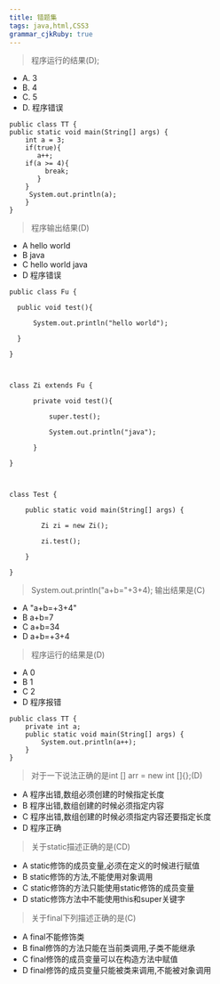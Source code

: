 ```yaml
---
title: 错题集
tags: java,html,CSS3
grammar_cjkRuby: true
---
```


>  程序运行的结果(D);
- A. 3
- B. 4
- C. 5
- D. 程序错误


``` stylus
public class TT {
public static void main(String[] args) {
	int a = 3;
	if(true){
	   a++;
	if(a >= 4){
	     break;		
	   }
	}
     System.out.println(a);
    }
}
```


> 程序输出结果(D)
-  A hello world
-  B java
-  C hello world java
-  D 程序错误

``` stylus
public class Fu {

  public void test(){

	  System.out.println("hello world");

  }

}



class Zi extends Fu {

	  private void test(){

		  super.test();

		  System.out.println("java");

	  }

}



class Test {

	public static void main(String[] args) {

		Zi zi = new Zi();

		zi.test();

	}

}
```
>  System.out.println("a+b="+3+4);
>  输出结果是(C)

- A "a+b=+3+4"
- B a+b=7
- C a+b=34
- D a+b=+3+4

> 程序运行的结果是(D)

-  A 0
-  B 1
-  C 2
-  D 程序报错

``` stylus
public class TT {
	private int a;
	public static void main(String[] args) {
		System.out.println(a++);
	}
}
```

> 对于一下说法正确的是int [] arr = new int []{};(D)

- A 程序出错,数组必须创建的时候指定长度
- B 程序出错,数组创建的时候必须指定内容
- C 程序出错,数组创建的时候必须指定内容还要指定长度
- D 程序正确

> 关于static描述正确的是(CD)

 - A static修饰的成员变量,必须在定义的时候进行赋值
 - B static修饰的方法,不能使用对象调用
 - C static修饰的方法只能使用static修饰的成员变量
 - D static修饰方法中不能使用this和super关键字

> 关于final下列描述正确的是(C)

-  A final不能修饰类
-  B final修饰的方法只能在当前类调用,子类不能继承
-  C final修饰的成员变量可以在构造方法中赋值
-  D final修饰的成员变量只能被类来调用,不能被对象调用